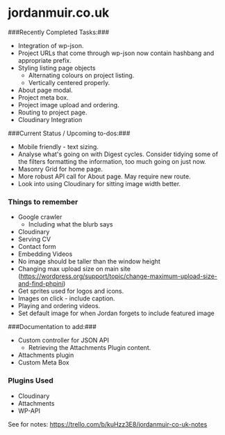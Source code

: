 # jordanmuir.co.uk #

###Recently Completed Tasks:###

* Integration of wp-json.
* Project URLs that come through wp-json now contain hashbang and appropriate prefix.
* Styling listing page objects
  * Alternating colours on project listing.
  * Vertically centered properly.
* About page modal.
* Project meta box.
* Project image upload and ordering.
* Routing to project page.
* Cloudinary Integration

###Current Status / Upcoming to-dos:###

* Mobile friendly - text sizing.
* Analyse what's going on with Digest cycles. Consider tidying some of the filters formatting the information, too much going on just now.
* Masonry Grid for home page.
* More robust API call for About page. May require new route.
* Look into using Cloudinary for sitting image width better.

### Things to remember ###
* Google crawler
    * Including what the blurb says
* Cloudinary
* Serving CV
* Contact form
* Embedding Videos
* No image should be taller than the window height
* Changing max upload size on main site (https://wordpress.org/support/topic/change-maximum-upload-size-and-find-phpini)
* Get sprites used for logos and icons.
* Images on click - include caption.
* Playing and ordering videos.
* Set default image for when Jordan forgets to include featured image

###Documentation to add:###

* Custom controller for JSON API
    * Retrieving the Attachments Plugin content.
* Attachments plugin
* Custom Meta Box

### Plugins Used ###
* Cloudinary
* Attachments
* WP-API

See for notes: https://trello.com/b/kuHzz3E8/jordanmuir-co-uk-notes
